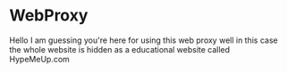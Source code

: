 # WebProxy
Hello I am guessing you're here for using this web proxy well in this case the whole website is hidden as a educational website called HypeMeUp.com
